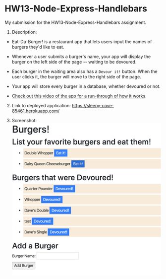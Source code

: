 # HW13-Node-Express-Handlebars
My submission for the HW13-Node-Express-Handlebars assignment.

1) Description:

* Eat-Da-Burger! is a restaurant app that lets users input the names of burgers they'd like to eat.

* Whenever a user submits a burger's name, your app will display the burger on the left side of the page -- waiting to be devoured.

* Each burger in the waiting area also has a `Devour it!` button. When the user clicks it, the burger will move to the right side of the page.

* Your app will store every burger in a database, whether devoured or not.

* [Check out this video of the app for a run-through of how it works](https://youtu.be/msvdn95x9OM).


2) Link to deployed application: https://sleepy-cove-85461.herokuapp.com/

3) Screenshot: ![Burger Page](BurgersServer.png)